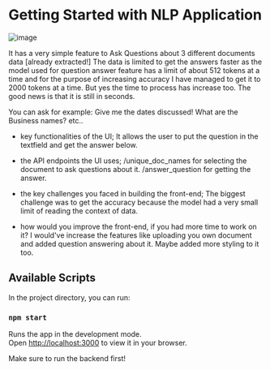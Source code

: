 # Getting Started with NLP Application
![image](https://github.com/muhammad2022sculptor/nlp_app_ui/assets/104428479/f3800923-d7c7-4692-9f50-77ad90cc3645)

It has a very simple feature to Ask Questions about 3 different documents data [already extracted!]
The data is limited to get the answers faster as the model used for question answer feature has a limit of about 512 tokens at a time and for the purpose of increasing accuracy I have managed to get it to 2000 tokens at a time. But yes the time to process has increase too. The good news is that it is still in seconds.

You can ask for example:
  Give me the dates discussed!
  What are the Business names?
  etc..
  
- key functionalities of the UI;
It allows the user to put the question in the textfield and get the answer below.

- the API endpoints the UI uses;
/unique_doc_names for selecting the document to ask questions about it.
/answer_question for getting the answer.

- the key challenges you faced in building the front-end;
The biggest challenge was to get the accuracy because the model had a very small limit of reading the context of data.

- how would you improve the front-end, if you had more time to work on it?
I would've increase the features like uploading you own document and added question answering about it.
Maybe added more styling to it too.

## Available Scripts

In the project directory, you can run:

### `npm start`

Runs the app in the development mode.\
Open [http://localhost:3000](http://localhost:3000) to view it in your browser.

Make sure to run the backend first!
